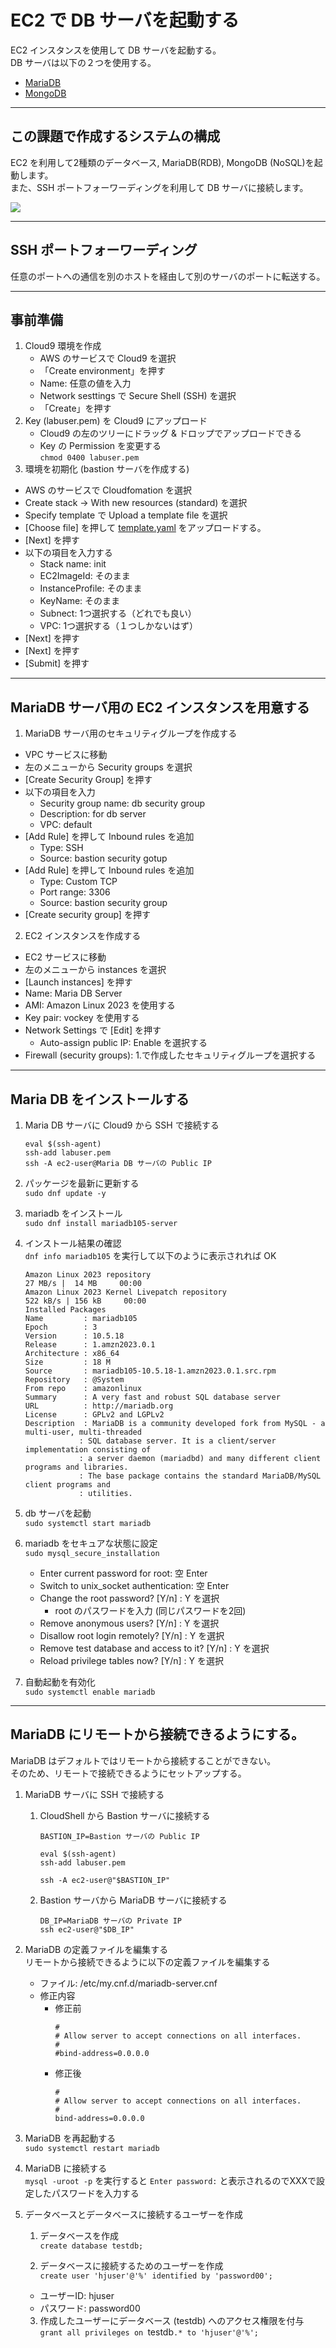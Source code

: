 # EC2 で DB サーバを起動する
EC2 インスタンスを使用して DB サーバを起動する。  
DB サーバは以下の２つを使用する。
* [MariaDB](https://mariadb.org/)
* [MongoDB](https://www.mongodb.com/ja-jp)

---
## この課題で作成するシステムの構成
EC2 を利用して2種類のデータベース, MariaDB(RDB), MongoDB (NoSQL)を起動します。  
また、SSH ポートフォーワーディングを利用して DB サーバに接続します。

![](./img/s1.png)

---
## SSH ポートフォーワーディング
任意のポートへの通信を別のホストを経由して別のサーバのポートに転送する。

---
## 事前準備
1. Cloud9 環境を作成
    * AWS のサービスで Cloud9 を選択
    * 「Create environment」を押す
    *  Name: 任意の値を入力
    * Network sesttings で Secure Shell (SSH) を選択
    * 「Create」を押す
2. Key (labuser.pem) を Cloud9 にアップロード
    * Cloud9 の左のツリーにドラッグ & ドロップでアップロードできる
    * Key の Permission を変更する  
        `chmod 0400 labuser.pem`
3. 環境を初期化 (bastion サーバを作成する)
  * AWS のサービスで Cloudfomation を選択
  * Create stack -> With new resources (standard) を選択
  * Specify template で Upload a template file を選択
  * [Choose file] を押して [template.yaml](./cfn/template.yaml) をアップロードする。
  * [Next] を押す
  * 以下の項目を入力する
    * Stack name: init
    * EC2ImageId: そのまま
    * InstanceProfile: そのまま
    * KeyName: そのまま
    * Subnect: 1つ選択する（どれでも良い）
    * VPC: 1つ選択する（１つしかないはず）
  * [Next] を押す
  * [Next] を押す
  * [Submit] を押す

---
## MariaDB サーバ用の EC2 インスタンスを用意する
1. MariaDB サーバ用のセキュリティグループを作成する
  * VPC サービスに移動
  * 左のメニューから Security groups を選択
  * [Create Security Group] を押す
  * 以下の項目を入力
    * Security group name: db security group
    * Description: for db server
    * VPC: default
  * [Add Rule] を押して Inbound rules を追加
    * Type: SSH
    * Source: bastion security gotup
  * [Add Rule] を押して Inbound rules を追加
    * Type: Custom TCP
    * Port range: 3306
    * Source: bastion security group
  * [Create security group] を押す

2. EC2 インスタンスを作成する
  * EC2 サービスに移動
  * 左のメニューから instances を選択
  * [Launch instances] を押す
  * Name: Maria DB Server
  * AMI: Amazon Linux 2023 を使用する
  * Key pair: vockey を使用する
  * Network Settings で [Edit] を押す
    * Auto-assign public IP: Enable を選択する
  * Firewall (security groups): 1.で作成したセキュリティグループを選択する

---
## Maria DB をインストールする
1. Maria DB サーバに Cloud9 から SSH で接続する
    ```
    eval $(ssh-agent)
    ssh-add labuser.pem
    ssh -A ec2-user@Maria DB サーバの Public IP
    ```

2. パッケージを最新に更新する  
`sudo dnf update -y`

3. mariadb をインストール  
`sudo dnf install mariadb105-server`

4. インストール結果の確認  
    `dnf info mariadb105` を実行して以下のように表示されれば OK

    ```
    Amazon Linux 2023 repository                                                                                                                                                        27 MB/s |  14 MB     00:00    
    Amazon Linux 2023 Kernel Livepatch repository                                                                                                                                      522 kB/s | 156 kB     00:00    
    Installed Packages
    Name         : mariadb105
    Epoch        : 3
    Version      : 10.5.18
    Release      : 1.amzn2023.0.1
    Architecture : x86_64
    Size         : 18 M
    Source       : mariadb105-10.5.18-1.amzn2023.0.1.src.rpm
    Repository   : @System
    From repo    : amazonlinux
    Summary      : A very fast and robust SQL database server
    URL          : http://mariadb.org
    License      : GPLv2 and LGPLv2
    Description  : MariaDB is a community developed fork from MySQL - a multi-user, multi-threaded
                : SQL database server. It is a client/server implementation consisting of
                : a server daemon (mariadbd) and many different client programs and libraries.
                : The base package contains the standard MariaDB/MySQL client programs and
                : utilities.
    ```

5. db サーバを起動  
`sudo systemctl start mariadb`

6. mariadb をセキュアな状態に設定  
`sudo mysql_secure_installation`

    * Enter current password for root: 空 Enter
    * Switch to unix_socket authentication: 空 Enter
    * Change the root password? [Y/n] : Y を選択
      * root のパスワードを入力 (同じパスワードを2回)
    * Remove anonymous users? [Y/n] : Y を選択
    * Disallow root login remotely? [Y/n] : Y を選択
    * Remove test database and access to it? [Y/n] : Y を選択
    * Reload privilege tables now? [Y/n] : Y を選択

7. 自動起動を有効化  
`sudo systemctl enable mariadb`

---
## MariaDB にリモートから接続できるようにする。
MariaDB はデフォルトではリモートから接続することができない。  
そのため、リモートで接続できるようにセットアップする。
1. MariaDB サーバに SSH で接続する
    1. CloudShell から Bastion サーバに接続する
        ```
        BASTION_IP=Bastion サーバの Public IP

        eval $(ssh-agent)
        ssh-add labuser.pem

        ssh -A ec2-user@"$BASTION_IP"
        ```
    2. Bastion サーバから MariaDB サーバに接続する
        ```
        DB_IP=MariaDB サーバの Private IP
        ssh ec2-user@"$DB_IP"
        ```
2. MariaDB の定義ファイルを編集する  
リモートから接続できるように以下の定義ファイルを編集する
    * ファイル: /etc/my.cnf.d/mariadb-server.cnf
    * 修正内容
        * 修正前
            ```
            #
            # Allow server to accept connections on all interfaces.
            #
            #bind-address=0.0.0.0
            ```
        * 修正後
            ```
            #
            # Allow server to accept connections on all interfaces.
            #
            bind-address=0.0.0.0
            ```
3. MariaDB を再起動する  
`sudo systemctl restart mariadb`

4. MariaDB に接続する  
`mysql -uroot -p` を実行すると `Enter password:` と表示されるのでXXXで設定したパスワードを入力する

5. データベースとデータベースに接続するユーザーを作成
    1. データベースを作成  
    `create database testdb;`

    2. データベースに接続するためのユーザーを作成  
    `create user 'hjuser'@'%' identified by 'password00';`
      * ユーザーID: hjuser
      * パスワード: password00
    
    3. 作成したユーザーにデータベース (testdb) へのアクセス権限を付与  
    `grant all privileges on `testdb`.* to 'hjuser'@'%';`

